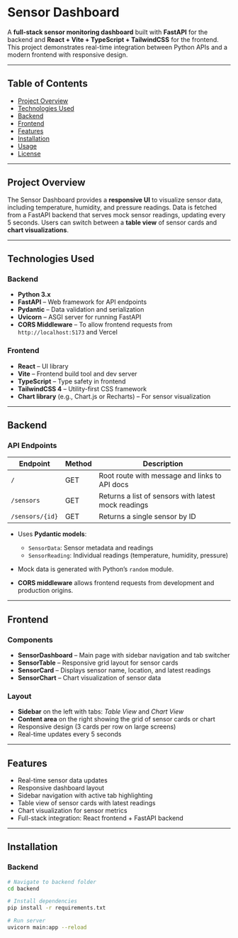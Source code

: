 # Sensor Dashboard

A **full-stack sensor monitoring dashboard** built with **FastAPI** for the backend and **React + Vite + TypeScript + TailwindCSS** for the frontend. This project demonstrates real-time integration between Python APIs and a modern frontend with responsive design.

---

## Table of Contents

- [Project Overview](#project-overview)  
- [Technologies Used](#technologies-used)  
- [Backend](#backend)  
- [Frontend](#frontend)  
- [Features](#features)  
- [Installation](#installation)  
- [Usage](#usage)  
- [License](#license)  

---

## Project Overview

The Sensor Dashboard provides a **responsive UI** to visualize sensor data, including temperature, humidity, and pressure readings. Data is fetched from a FastAPI backend that serves mock sensor readings, updating every 5 seconds. Users can switch between a **table view** of sensor cards and **chart visualizations**.

---

## Technologies Used

### Backend
- **Python 3.x**  
- **FastAPI** – Web framework for API endpoints  
- **Pydantic** – Data validation and serialization  
- **Uvicorn** – ASGI server for running FastAPI  
- **CORS Middleware** – To allow frontend requests from `http://localhost:5173` and Vercel  

### Frontend
- **React** – UI library  
- **Vite** – Frontend build tool and dev server  
- **TypeScript** – Type safety in frontend  
- **TailwindCSS 4** – Utility-first CSS framework  
- **Chart library** (e.g., Chart.js or Recharts) – For sensor visualization  

---

## Backend

### API Endpoints

| Endpoint           | Method | Description |
|------------------|--------|-------------|
| `/`               | GET    | Root route with message and links to API docs |
| `/sensors`        | GET    | Returns a list of sensors with latest mock readings |
| `/sensors/{id}`   | GET    | Returns a single sensor by ID |

- Uses **Pydantic models**:  
  - `SensorData`: Sensor metadata and readings  
  - `SensorReading`: Individual readings (temperature, humidity, pressure)  

- Mock data is generated with Python’s `random` module.  

- **CORS middleware** allows frontend requests from development and production origins.

---

## Frontend

### Components
- **SensorDashboard** – Main page with sidebar navigation and tab switcher  
- **SensorTable** – Responsive grid layout for sensor cards  
- **SensorCard** – Displays sensor name, location, and latest readings  
- **SensorChart** – Chart visualization of sensor data  

### Layout
- **Sidebar** on the left with tabs: *Table View* and *Chart View*  
- **Content area** on the right showing the grid of sensor cards or chart  
- Responsive design (3 cards per row on large screens)  
- Real-time updates every 5 seconds  

---

## Features
- Real-time sensor data updates  
- Responsive dashboard layout  
- Sidebar navigation with active tab highlighting  
- Table view of sensor cards with latest readings  
- Chart visualization for sensor metrics  
- Full-stack integration: React frontend + FastAPI backend  

---

## Installation

### Backend
```bash
# Navigate to backend folder
cd backend

# Install dependencies
pip install -r requirements.txt

# Run server
uvicorn main:app --reload


